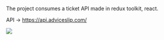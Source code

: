 <p>The project consumes a ticket API made in redux toolkit, react.</p>

API -> https://api.adviceslip.com/

<img src="https://i.imgur.com/Uzg0upJ.png" />

